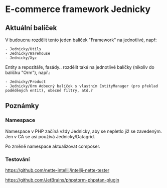 # E-commerce framework Jednicky

## Aktuální balíček

V budoucnu rozdělit tento jeden balíček "Framework" na jednotlivé, např:
```
- Jednicky/Utils
- Jednicky/Warehouse
- Jednicky/Xyz
```
Entity a repozitáře, fasády.. rozdělit také na jednotlivé balíčky (nikoliv do balíčku "Orm"), např.:
```- Jednicky/Order
- Jednicky/Product
- Jednicky/Orm #obecný balíček s vlastním EntityManager (pro překlad poděděných entit), obecné filtry, atd.?
```

## Poznámky

### Namespace

Namespace v PHP začíná vždy Jednicky, aby se nepletlo již se zavedeným. Jen v CA se asi používá Jednicky/Datagrid.

Po změně namespace aktualizovat composer.

### Testování

https://github.com/nette-intellij/intellij-nette-tester

https://github.com/JetBrains/phpstorm-phpstan-plugin

